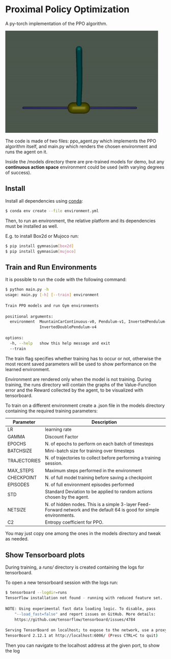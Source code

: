 # Proximal Policy Optimization
A py-torch implementation of the PPO algorithm.

![Inverted Double Pendulum V4- Mujoco](./gifs/InvDoublePend.gif)

The code is made of two files: ppo_agent.py which implements the PPO algorithm
itself, and main.py which renders the chosen environment and runs the
agent on it.

Inside the /models directory there are pre-trained models for demo, but any 
**continuous action space** environment could be used (with varying degrees of success).


## Install
Install all dependencies using [conda](https://docs.conda.io/projects/conda/en/latest/user-guide/install/index.html):
```bash
$ conda env create --file environment.yml
```

Then, to run an environment, the relative platform and its dependencies must be installed as well.

E.g. to install Box2d or Mujoco run:
```bash
$ pip install gymnasium[box2d]
$ pip install gymnasium[mujoco]
```

## Train and Run Environments
It is possible to run the code with the following command:
```bash
$ python main.py -h
usage: main.py [-h] [--train] environment

Train PPO models and run Gym environments

positional arguments:
  environment  MountainCarContinuous-v0, Pendulum-v1, InvertedPendulum-v4,
               InvertedDoublePendulum-v4

options:
  -h, --help   show this help message and exit
  --train
```

The train flag specifies whether training has to occur or not, otherwise the
most recent saved parameters will be used to show performance on the learned
environment.

Environment are rendered only when the model is not training. 
During training, the runs directory will contain the graphs of the Value-Function
error and the Reward collected by the agent, to be visualized with tensorboard.

To train on a different environment create a .json file in the models directory
containing the required training parameters:

| Parameter | Description |
|-----------|-------------|
|LR| learning rate|
|GAMMA| Discount Factor|
|EPOCHS| N. of epochs to perform on each batch of timesteps |
|BATCHSIZE| Mini-batch size for training over timesteps |
|TRAJECTORIES| N. of trajectories to collect before performing a training session.|
|MAX_STEPS| Maximum steps performed in the environment|
|CHECKPOINT| N. of full model training before saving a checkpoint |
|EPISODES| N. of full environment episodes performed |
|STD| Standard Deviation to be applied to random actions chosen by the agent.|
|NETSIZE| N. of hidden nodes. This is a simple 3-layer Feed-Forward network and the default 64 is good for simple environments.|
|C2| Entropy coefficient for PPO.|

You may just copy one among the ones in the models directory and tweak as needed.

## Show Tensorboard plots
During training, a _runs/_ directory is created containing the logs for tensorboard.

To open a new tensorboard session with the logs run:

```bash
$ tensorboard --logdir=runs
TensorFlow installation not found - running with reduced feature set.

NOTE: Using experimental fast data loading logic. To disable, pass
    "--load_fast=false" and report issues on GitHub. More details:
    https://github.com/tensorflow/tensorboard/issues/4784

Serving TensorBoard on localhost; to expose to the network, use a proxy or pass --bind_all
TensorBoard 2.12.1 at http://localhost:6006/ (Press CTRL+C to quit)
```

Then you can navigate to the localhost address at the given port, to show the log
